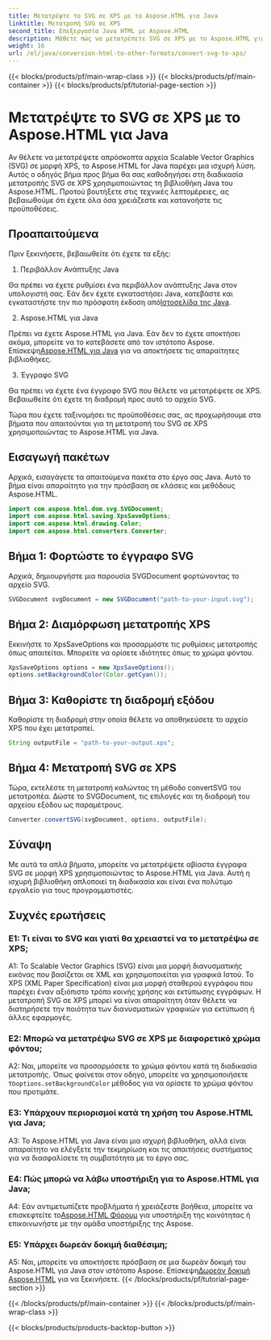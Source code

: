 ```yaml
---
title: Μετατρέψτε το SVG σε XPS με το Aspose.HTML για Java
linktitle: Μετατροπή SVG σε XPS
second_title: Επεξεργασία Java HTML με Aspose.HTML
description: Μάθετε πώς να μετατρέπετε SVG σε XPS με το Aspose.HTML για Java. Απλός, βήμα προς βήμα οδηγός για απρόσκοπτες μετατροπές.
weight: 16
url: /el/java/conversion-html-to-other-formats/convert-svg-to-xps/
---
```


{{< blocks/products/pf/main-wrap-class >}}
{{< blocks/products/pf/main-container >}}
{{< blocks/products/pf/tutorial-page-section >}}

# Μετατρέψτε το SVG σε XPS με το Aspose.HTML για Java


Αν θέλετε να μετατρέψετε απρόσκοπτα αρχεία Scalable Vector Graphics (SVG) σε μορφή XPS, το Aspose.HTML for Java παρέχει μια ισχυρή λύση. Αυτός ο οδηγός βήμα προς βήμα θα σας καθοδηγήσει στη διαδικασία μετατροπής SVG σε XPS χρησιμοποιώντας τη βιβλιοθήκη Java του Aspose.HTML. Προτού βουτήξετε στις τεχνικές λεπτομέρειες, ας βεβαιωθούμε ότι έχετε όλα όσα χρειάζεστε και κατανοήστε τις προϋποθέσεις.

## Προαπαιτούμενα

Πριν ξεκινήσετε, βεβαιωθείτε ότι έχετε τα εξής:

1. Περιβάλλον Ανάπτυξης Java

 Θα πρέπει να έχετε ρυθμίσει ένα περιβάλλον ανάπτυξης Java στον υπολογιστή σας. Εάν δεν έχετε εγκαταστήσει Java, κατεβάστε και εγκαταστήστε την πιο πρόσφατη έκδοση από[Ιστοσελίδα της Java](https://www.oracle.com/java/technologies/javase-downloads.html).

2. Aspose.HTML για Java

Πρέπει να έχετε Aspose.HTML για Java. Εάν δεν το έχετε αποκτήσει ακόμα, μπορείτε να το κατεβάσετε από τον ιστότοπο Aspose. Επίσκεψη[Aspose.HTML για Java](https://releases.aspose.com/html/java/) για να αποκτήσετε τις απαραίτητες βιβλιοθήκες.

3. Έγγραφο SVG

Θα πρέπει να έχετε ένα έγγραφο SVG που θέλετε να μετατρέψετε σε XPS. Βεβαιωθείτε ότι έχετε τη διαδρομή προς αυτό το αρχείο SVG.

Τώρα που έχετε ταξινομήσει τις προϋποθέσεις σας, ας προχωρήσουμε στα βήματα που απαιτούνται για τη μετατροπή του SVG σε XPS χρησιμοποιώντας το Aspose.HTML για Java.

## Εισαγωγή πακέτων

Αρχικά, εισαγάγετε τα απαιτούμενα πακέτα στο έργο σας Java. Αυτό το βήμα είναι απαραίτητο για την πρόσβαση σε κλάσεις και μεθόδους Aspose.HTML.

```java
import com.aspose.html.dom.svg.SVGDocument;
import com.aspose.html.saving.XpsSaveOptions;
import com.aspose.html.drawing.Color;
import com.aspose.html.converters.Converter;
```

## Βήμα 1: Φορτώστε το έγγραφο SVG

Αρχικά, δημιουργήστε μια παρουσία SVGDocument φορτώνοντας το αρχείο SVG.

```java
SVGDocument svgDocument = new SVGDocument("path-to-your-input.svg");
```

## Βήμα 2: Διαμόρφωση μετατροπής XPS

Εκκινήστε το XpsSaveOptions και προσαρμόστε τις ρυθμίσεις μετατροπής όπως απαιτείται. Μπορείτε να ορίσετε ιδιότητες όπως το χρώμα φόντου.

```java
XpsSaveOptions options = new XpsSaveOptions();
options.setBackgroundColor(Color.getCyan());
```

## Βήμα 3: Καθορίστε τη διαδρομή εξόδου

Καθορίστε τη διαδρομή στην οποία θέλετε να αποθηκεύσετε το αρχείο XPS που έχει μετατραπεί.

```java
String outputFile = "path-to-your-output.xps";
```

## Βήμα 4: Μετατροπή SVG σε XPS

Τώρα, εκτελέστε τη μετατροπή καλώντας τη μέθοδο convertSVG του μετατροπέα. Δώστε το SVGDocument, τις επιλογές και τη διαδρομή του αρχείου εξόδου ως παραμέτρους.

```java
Converter.convertSVG(svgDocument, options, outputFile);
```

## Σύναψη

Με αυτά τα απλά βήματα, μπορείτε να μετατρέψετε αβίαστα έγγραφα SVG σε μορφή XPS χρησιμοποιώντας το Aspose.HTML για Java. Αυτή η ισχυρή βιβλιοθήκη απλοποιεί τη διαδικασία και είναι ένα πολύτιμο εργαλείο για τους προγραμματιστές.

## Συχνές ερωτήσεις

### Ε1: Τι είναι το SVG και γιατί θα χρειαστεί να το μετατρέψω σε XPS;

A1: Το Scalable Vector Graphics (SVG) είναι μια μορφή διανυσματικής εικόνας που βασίζεται σε XML και χρησιμοποιείται για γραφικά Ιστού. Το XPS (XML Paper Specification) είναι μια μορφή σταθερού εγγράφου που παρέχει έναν αξιόπιστο τρόπο κοινής χρήσης και εκτύπωσης εγγράφων. Η μετατροπή SVG σε XPS μπορεί να είναι απαραίτητη όταν θέλετε να διατηρήσετε την ποιότητα των διανυσματικών γραφικών για εκτύπωση ή άλλες εφαρμογές.

### Ε2: Μπορώ να μετατρέψω SVG σε XPS με διαφορετικό χρώμα φόντου;

 A2: Ναι, μπορείτε να προσαρμόσετε το χρώμα φόντου κατά τη διαδικασία μετατροπής. Όπως φαίνεται στον οδηγό, μπορείτε να χρησιμοποιήσετε το`options.setBackgroundColor` μέθοδος για να ορίσετε το χρώμα φόντου που προτιμάτε.

### Ε3: Υπάρχουν περιορισμοί κατά τη χρήση του Aspose.HTML για Java;

A3: Το Aspose.HTML για Java είναι μια ισχυρή βιβλιοθήκη, αλλά είναι απαραίτητο να ελέγξετε την τεκμηρίωση και τις απαιτήσεις συστήματος για να διασφαλίσετε τη συμβατότητα με το έργο σας.

### Ε4: Πώς μπορώ να λάβω υποστήριξη για το Aspose.HTML για Java;

 A4: Εάν αντιμετωπίζετε προβλήματα ή χρειάζεστε βοήθεια, μπορείτε να επισκεφτείτε το[Aspose.HTML Φόρουμ](https://forum.aspose.com/) για υποστήριξη της κοινότητας ή επικοινωνήστε με την ομάδα υποστήριξης της Aspose.

### Ε5: Υπάρχει δωρεάν δοκιμή διαθέσιμη;

 A5: Ναι, μπορείτε να αποκτήσετε πρόσβαση σε μια δωρεάν δοκιμή του Aspose.HTML για Java στον ιστότοπο Aspose. Επίσκεψη[Δωρεάν δοκιμή Aspose.HTML](https://releases.aspose.com/) για να ξεκινήσετε.
{{< /blocks/products/pf/tutorial-page-section >}}

{{< /blocks/products/pf/main-container >}}
{{< /blocks/products/pf/main-wrap-class >}}

{{< blocks/products/products-backtop-button >}}
